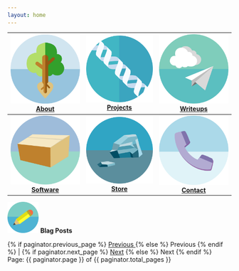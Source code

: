 ```yaml
---
layout: home
---
```


| [![](icons/about.png)](about/) [**About**](about/) | [![](icons/projects.png)](projects.html) [**Projects**](projects.html) | [![](icons/writeups.png)](writeups.html) [**Writeups**](writeups.html) |
|:------------------------------:|:------------------------------:|:------------------------------:|
| [![](icons/software.png)](software.html) [**Software**](software.html)  | [![](icons/store.png)](store.html) [**Store**](store.html)    | [![](icons/contact.png)](contact.html) [**Contact**](contact.html) |

<img src="/icons/blog.png" alt="drawing" width="70"/> **Blag Posts**

<!-- Pagination links -->
<div class="pagination">
  {% if paginator.previous_page %}
    <a href="{{ paginator.previous_page_path }}" class="previous">
      Previous
    </a>
  {% else %}
    <span class="previous">Previous</span>
  {% endif %}
   | 
  {% if paginator.next_page %}
    <a href="{{ paginator.next_page_path }}" class="next">Next</a>
  {% else %}
    <span class="next ">Next</span>
  {% endif %}
  <br>
  <span class="page_number ">
    Page: {{ paginator.page }} of {{ paginator.total_pages }}
  </span>
</div>
